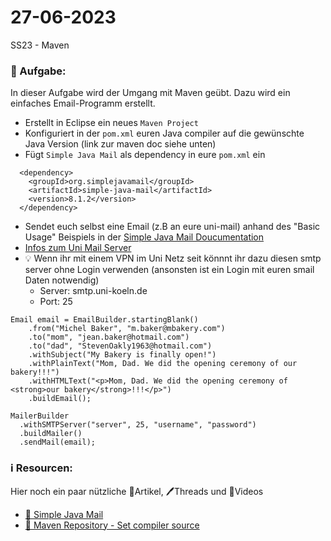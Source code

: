 # 27-06-2023
SS23 - Maven

### 📝 Aufgabe:

In dieser Aufgabe wird der Umgang mit Maven geübt. Dazu wird ein einfaches Email-Programm erstellt.


- Erstellt in Eclipse ein neues ```Maven Project```
- Konfiguriert in der ```pom.xml``` euren Java compiler auf die gewünschte Java Version (link zur maven doc siehe unten)
- Fügt ```Simple Java Mail``` als dependency in eure ```pom.xml``` ein
```
  <dependency>
    <groupId>org.simplejavamail</groupId>
    <artifactId>simple-java-mail</artifactId>
    <version>8.1.2</version>
  </dependency>
```


- Sendet euch selbst eine Email (z.B an eure uni-mail) anhand des "Basic Usage" Beispiels in der [Simple Java Mail Doucumentation](https://www.simplejavamail.org/features.html#section-basic-usage)
- [Infos zum Uni Mail Server](https://rrzk.uni-koeln.de/accounts-kommunikation/e-mail/e-mail-einstellungen)
- 💡 Wenn ihr mit einem VPN im Uni Netz seit könnnt ihr dazu diesen smtp server ohne Login verwenden (ansonsten ist ein Login mit euren smail Daten notwendig)
   - Server: smtp.uni-koeln.de 
   - Port: 25

```
Email email = EmailBuilder.startingBlank()
    .from("Michel Baker", "m.baker@mbakery.com")
    .to("mom", "jean.baker@hotmail.com")
    .to("dad", "StevenOakly1963@hotmail.com")
    .withSubject("My Bakery is finally open!")
    .withPlainText("Mom, Dad. We did the opening ceremony of our bakery!!!")
	.withHTMLText("<p>Mom, Dad. We did the opening ceremony of <strong>our bakery</strong>!!!</p>")
    .buildEmail();

MailerBuilder
  .withSMTPServer("server", 25, "username", "password")
  .buildMailer()
  .sendMail(email);
```



### ℹ️ Resourcen:
Hier noch ein paar nützliche 📃Artikel, 🖊️Threads und 🎥Videos

- [📃 Simple Java Mail](https://www.simplejavamail.org/features.html#section-basic-usage)
- [📃 Maven Repository - Set compiler source](https://maven.apache.org/plugins/maven-compiler-plugin/examples/set-compiler-source-and-target.html)
